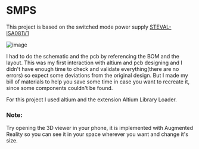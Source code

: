 # SMPS

This project is based on the switched mode power supply [STEVAL-ISA081V1](https://www.st.com/en/evaluation-tools/steval-isa081v1.html)

![image](https://github.com/MichalisTsak/SMPS/assets/104669614/1e353e4a-41e0-498f-a6ea-b195b514e5f5)

I had to do the schematic and the pcb by referencing the BOM and the layout. This was my first interaction with altium and pcb designing and I didn't have enough time 
to check and validate everything(there are no errors) so expect some deviations from the original design. But I made my bill of materials to help you save some time in case you want to recreate it, 
since some components couldn't be found.

For this project I used altium and the extension Altium Library Loader.

### Note: 
Try opening the 3D viewer in your phone, it is implemented with Augmented Reality so you can see it in your space wherever you want and change it's size.
